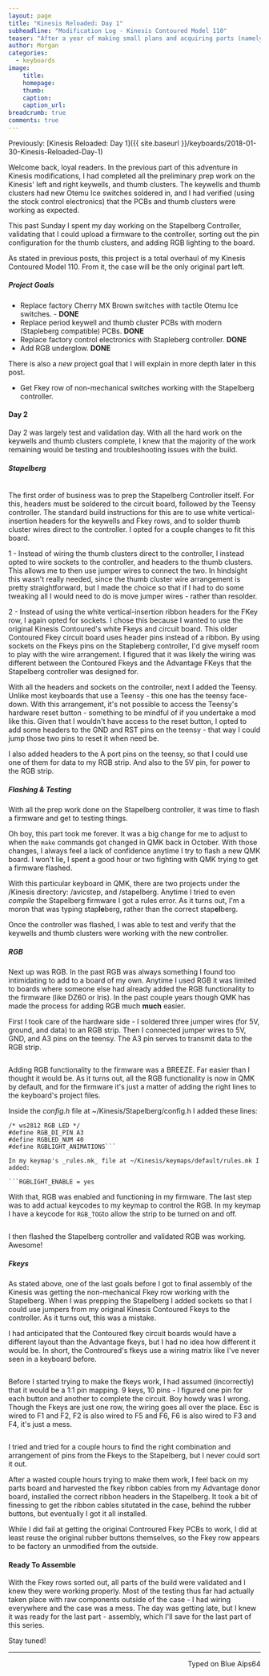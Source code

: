 ```yaml
---
layout: page
title: "Kinesis Reloaded: Day 1"
subheadline: "Modification Log - Kinesis Contoured Model 110"
teaser: "After a year of making small plans and acquiring parts (namely a Stapleberg controller), I was ready to start modifications to the Kinesis. Last Sunday was Day 1 of a multi-part project. These modifications will completely rebuild the Kinesis from the ground up. When I'm done, the only thing that will remain from the original board is the case."
author: Morgan
categories:
  - keyboards
image:
    title:
    homepage:
    thumb:
    caption:
    caption_url:
breadcrumb: true
comments: true
---
```


Previously: [Kinesis Reloaded: Day 1]({{ site.baseurl }}/keyboards/2018-01-30-Kinesis-Reloaded-Day-1)

Welcome back, loyal readers. In the previous part of this adventure in Kinesis modifications, I had completed all the preliminary prep work on the Kinesis' left and right keywells, and thumb clusters. The keywells and thumb clusters had new Otemu Ice switches soldered in, and I had verified (using the stock control electronics) that the PCBs and thumb clusters were working as expected.

This past Sunday I spent my day working on the Stapelberg Controller, validating that I could upload a firmware to the controller, sorting out the pin configuration for the thumb clusters, and adding RGB lighting to the board.

As stated in previous posts, this project is a total overhaul of my Kinesis Contoured Model 110. From it, the case will be the only original part left.

##### Project Goals

+ Replace factory Cherry MX Brown switches with tactile Otemu Ice switches. - **DONE**
+ Replace period keywell and thumb cluster PCBs with modern (Stapleberg compatible) PCBs. **DONE**
+ Replace factory control electronics with Stapleberg controller. **DONE**
+ Add RGB underglow. **DONE**

There is also a _new_ project goal that I will explain in more depth later in this post.

+ Get Fkey row of non-mechanical switches working with the Stapelberg controller.

#### Day 2

Day 2 was largely test and validation day. With all the hard work on the keywells and thumb clusters complete, I knew that the majority of the work remaining would be testing and troubleshooting issues with the build.

##### Stapelberg

<center>
<a href="https://imgur.com/KqmHOVh.jpg" data-fancybox>
	<img src="https://imgur.com/KqmHOVh.jpg" alt="" />
</a></center>

The first order of business was to prep the Stapelberg Controller itself. For this, headers must be soldered to the circuit board, followed by the Teensy controller. The standard build instructions for this are to use white vertical-insertion headers for the keywells and Fkey rows, and to solder thumb cluster wires direct to the controller. I opted for a couple changes to fit this board.

1 - Instead of wiring the thumb clusters direct to the controller, I instead opted to wire sockets to the controller, and headers to the thumb clusters. This allows me to then use jumper wires to connect the two. In hindsight this wasn't really needed, since the thumb cluster wire arrangement is pretty straightforward, but I made the choice so that if I had to do some tweaking all I would need to do is move jumper wires - rather than resolder.

2 - Instead of using the white vertical-insertion ribbon headers for the FKey row, I again opted for sockets. I chose this because I wanted to use the original Kinesis Contoured's white Fkeys and circuit board. This older Contoured Fkey circuit board uses header pins instead of a ribbon. By using sockets on the Fkeys pins on the Stapleberg controller, I'd give myself room to play with the wire arrangement. I figured that it was likely the wiring was different between the Contoured Fkeys and the Advantage FKeys that the Stapelberg controller was designed for.

With all the headers and sockets on the controller, next I added the Teensy. Unlike most keyboards that use a Teensy - this one has the teensy face-down. With this arrangement, it's not possible to access the Teensy's hardware reset button - something to be mindful of if you undertake a mod like this. Given that I wouldn't have access to the reset button, I opted to add some headers to the GND and RST pins on the teensy - that way I could jump those two pins to reset it when need be.

I also added headers to the A port pins on the teensy, so that I could use one of them for data to my RGB strip. And also to the 5V pin, for power to the RGB strip.

##### Flashing & Testing

With all the prep work done on the Stapelberg controller, it was time to flash a firmware and get to testing things.

Oh boy, this part took me forever. It was a big change for me to adjust to when the ```make``` commands got changed in QMK back in October. With those changes, I always feel a lack of confidence anytime I try to flash a new QMK board. I won't lie, I spent a good hour or two fighting with QMK trying to get a firmware flashed.

With this particular keyboard in QMK, there are two projects under the /Kinesis directory: /avicstep, and /stapelberg. Anytime I tried to even _compile_ the Stapelberg firmware I got a rules error. As it turns out, I'm a moron that was typing stap**le**berg, rather than the correct stap**el**berg.

Once the controller was flashed, I was able to test and verify that the keywells and thumb clusters were working with the new controller.

##### RGB

Next up was RGB. In the past RGB was always something I found too intimidating to add to a board of my own. Anytime I used RGB it was limited to boards where someone else had already added the RGB functionality to the firmware (like DZ60 or Iris). In the past couple years though QMK has made the process for adding RGB much **much** easier.

First I took care of the hardware side - I soldered three jumper wires (for 5V, ground, and data) to an RGB strip. Then I connected jumper wires to 5V, GND, and A3 pins on the teensy. The A3 pin serves to transmit data to the RGB strip.

<center>
<a href="https://imgur.com/fiXOYvP.jpg" data-fancybox>
	<img src="https://imgur.com/fiXOYvP.jpg" alt="" />
</a></center>

Adding RGB functionality to the firmware was a BREEZE. Far easier than I thought it would be. As it turns out, all the RGB functionality is now in QMK by default, and for the firmware it's just a matter of adding the right lines to the keyboard's project files.

Inside the _config.h_ file at ~/Kinesis/Stapelberg/config.h I added these lines:

```
/* ws2812 RGB LED */
#define RGB_DI_PIN A3
#define RGBLED_NUM 40
#define RGBLIGHT_ANIMATIONS```

In my keymap's _rules.mk_ file at ~/Kinesis/keymaps/default/rules.mk I added:

```RGBLIGHT_ENABLE = yes
```

With that, RGB was enabled and functioning in my firmware. The last step was to add actual keycodes to my keymap to control the RGB. In my keymap I have a keycode for ```RGB_TOG```to allow the strip to be turned on and off.

<center>
<a href="https://imgur.com/ONU9wmw.jpg" data-fancybox>
	<img src="https://imgur.com/ONU9wmw.jpg" alt="" />
</a></center>

I then flashed the Stapelberg controller and validated RGB was working. Awesome!

##### Fkeys

As stated above, one of the last goals before I got to final assembly of the Kinesis was getting the non-mechanical Fkey row working with the Stapelberg. When I was prepping the Stapelberg I added sockets so that I could use jumpers from my original Kinesis Contoured Fkeys to the controller. As it turns out, this was a mistake.

I had anticipated that the Contoured fkey circuit boards would have a different layout than the Advantage fkeys, but I had no idea how different it would be. In short, the Controured's fkeys use a wiring matrix like I've never seen in a keyboard before.

<center>
<a href="https://imgur.com/JbCUWpk.jpg" data-fancybox>
	<img src="https://imgur.com/JbCUWpk.jpg" alt="" />
</a></center>

Before I started trying to make the fkeys work, I had assumed (incorrectly) that it would be a 1:1 pin mapping. 9 keys, 10 pins - I figured one pin for each button and another to complete the circuit. Boy howdy was I wrong. Though the Fkeys are just one row, the wiring goes all over the place. Esc is wired to F1 and F2, F2 is also wired to F5 and F6, F6 is also wired to F3 and F4, it's just a mess.

<center>
<a href="https://imgur.com/FKCHqxy.jpg" data-fancybox>
	<img src="https://imgur.com/FKCHqxy.jpg" alt="" />
</a></center>

I tried and tried for a couple hours to find the right combination and arrangement of pins from the Fkeys to the Stapelberg, but I never could sort it out.

After a wasted couple hours trying to make them work, I feel back on my parts board and harvested the fkey ribbon cables from my Advantage donor board, installed the correct ribbon headers in the Stapelberg. It took a bit of finessing to get the ribbon cables situtated in the case, behind the rubber buttons, but eventually I got it all installed.

While I did fail at getting the original Controured Fkey PCBs to work, I did at least reuse the original rubber buttons themselves, so the Fkey row appears to be factory an unmodified from the outside.

#### Ready To Assemble

With the Fkey rows sorted out, all parts of the build were validated and I knew they were working properly. Most of the testing thus far had actually taken place with raw components outside of the case - I had wiring everywhere and the case was a mess. The day was getting late, but I knew it was ready for the last part - assembly, which I'll save for the last part of this series.

Stay tuned!

---
<p align="right">Typed on Blue Alps64</p>
